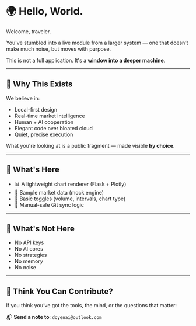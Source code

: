 # 🌍 Hello, World.

Welcome, traveler.

You've stumbled into a live module from a larger system — one that doesn’t make much noise, but moves with purpose.

This is not a full application. It's a **window into a deeper machine**.

---

## 🧠 Why This Exists

We believe in:

- Local-first design
- Real-time market intelligence
- Human + AI cooperation
- Elegant code over bloated cloud
- Quiet, precise execution

What you're looking at is a public fragment — made visible **by choice**.

---

## 🧪 What's Here

- 📊 A lightweight chart renderer (Flask + Plotly)
- 📁 Sample market data (mock engine)
- 🧰 Basic toggles (volume, intervals, chart type)
- 🔄 Manual-safe Git sync logic

---

## 🚫 What's Not Here

- No API keys  
- No AI cores  
- No strategies  
- No memory  
- No noise

---

## 💬 Think You Can Contribute?

If you think you’ve got the tools, the mind, or the questions that matter:

📬 **Send a note to**: `doyenai@outlook.com`